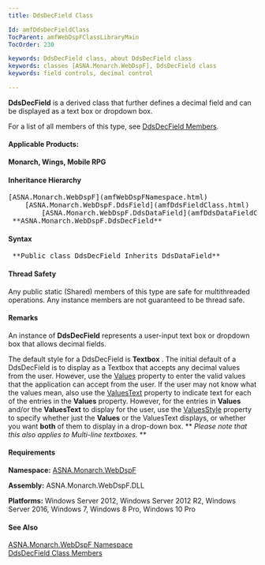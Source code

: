 ```yaml
---
title: DdsDecField Class

Id: amfDdsDecFieldClass
TocParent: amfWebDspFClassLibraryMain
TocOrder: 230

keywords: DdsDecField class, about DdsDecField class
keywords: classes [ASNA.Monarch.WebDspF], DdsDecField class
keywords: field controls, decimal control

---
```


**DdsDecField** is a derived class that further defines a decimal field and can be displayed as a text box or dropdown box.

For a list of all members of this type, see [ DdsDecField Members](amfDdsDecFieldClassMembers.html).

#### Applicable Products:
**Monarch, Wings, Mobile RPG** 
<!--mine -->

#### Inheritance Hierarchy
<pre>[ASNA.Monarch.WebDspF](amfWebDspFNamespace.html)
    [ASNA.Monarch.WebDspF.DdsField](amfDdsFieldClass.html)      
        [ASNA.Monarch.WebDspF.DdsDataField](amfDdsDataFieldClass.html)
 **ASNA.Monarch.WebDspF.DdsDecField** </pre>

#### Syntax
<pre class="prettyprint"> **Public class DdsDecField Inherits DdsDataField** </pre>

#### Thread Safety
Any public static (Shared) members of this type are safe for multithreaded operations. Any instance members are not guaranteed to be thread safe.

#### Remarks
An instance of **DdsDecField** represents a user-input text box or dropdown box that allows decimal fields.

The default style for a DdsDecField is **Textbox** . The initial default of a DdsDecField is to display as a Textbox that accepts any decimal values from the user. However, use the [ Values](amfDdsDataFieldClassValuesProperty.html) property to enter the valid values that the application can accept from the user. If the user may not know what the values mean, also use the [ ValuesText](amfDdsDataFieldClassValuesTextProperty.html) property to indicate text for each of the entries in the **Values** property. However, for the entries in **Values** and/or the **ValuesText** to display for the user, use the [ ValuesStyle](amfDdsDataFieldClassValuesStyleProperty.html) property to specify whether just the **Values** or the ValuesText displays, or whether you want **both** of them to display in a drop-down box. ** *Please note that this also applies to Multi-line textboxes.* ** 
<!-- -->

#### Requirements
**Namespace:** [ASNA.Monarch.WebDspF](amfWebDspFNamespace.html)

**Assembly:** ASNA.Monarch.WebDspF.DLL

**Platforms:** Windows Server 2012, Windows Server 2012 R2, Windows Server 2016, Windows 7, Windows 8 Pro, Windows 10 Pro

#### See Also
[ ASNA.Monarch.WebDspF Namespace](amfWebDspFNamespace.html) <br /> [ DdsDecField Class Members](amfDdsDecFieldClassMembers.html) 
<!-- last one -->

